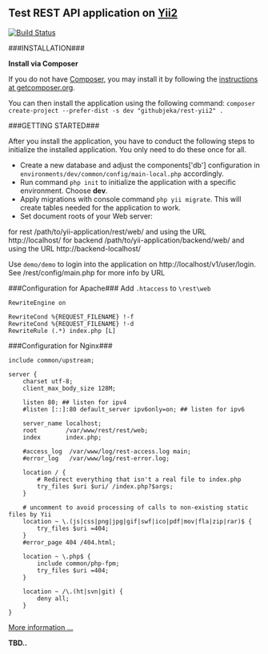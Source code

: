## Test REST API application on [Yii2](https://github.com/yiisoft/yii2)

[![Build Status](https://travis-ci.org/githubjeka/yii2-rest.svg)](https://travis-ci.org/githubjeka/yii2-rest)

###INSTALLATION###

**Install via Composer**

If you do not have [Composer](http://getcomposer.org/), you may install it by following the
[instructions at getcomposer.org](https://getcomposer.org/doc/00-intro.md).

You can then install the application using the following command:
`composer create-project --prefer-dist -s dev "githubjeka/rest-yii2" .`

###GETTING STARTED###

After you install the application, you have to conduct the following steps to initialize the installed application.
You only need to do these once for all.

- Create a new database and adjust the components['db'] configuration in `environments/dev/common/config/main-local.php` accordingly.
- Run command `php init` to initialize the application with a specific environment. Choose **dev**.
- Apply migrations with console command ``php yii migrate``. This will create tables needed for the application to work.
- Set document roots of your Web server:

for rest /path/to/yii-application/rest/web/ and using the URL http://localhost/
for backend /path/to/yii-application/backend/web/ and using the URL http://backend-localhost/

Use `demo/demo` to login into the application on http://localhost/v1/user/login. See /rest/config/main.php for more info by URL

###Configuration for Apache###
Add `.htaccess` to `\rest\web`
```
RewriteEngine on

RewriteCond %{REQUEST_FILENAME} !-f
RewriteCond %{REQUEST_FILENAME} !-d
RewriteRule (.*) index.php [L]
```

###Configuration for Nginx###
```
include common/upstream;

server {
    charset utf-8;
    client_max_body_size 128M;

    listen 80; ## listen for ipv4
    #listen [::]:80 default_server ipv6only=on; ## listen for ipv6

    server_name localhost;
    root        /var/www/rest/rest/web;
    index       index.php;

    #access_log  /var/www/log/rest-access.log main;
    #error_log   /var/www/log/rest-error.log;

    location / {
        # Redirect everything that isn't a real file to index.php
        try_files $uri $uri/ /index.php?$args;
    }

    # uncomment to avoid processing of calls to non-existing static files by Yii
    location ~ \.(js|css|png|jpg|gif|swf|ico|pdf|mov|fla|zip|rar)$ {
        try_files $uri =404;
    }
    #error_page 404 /404.html;

    location ~ \.php$ {
        include common/php-fpm;
        try_files $uri =404;
    }

    location ~ /\.(ht|svn|git) {
        deny all;
    }
}
```
[More information ... ](https://github.com/githubjeka/angular-yii2)

**TBD..**
